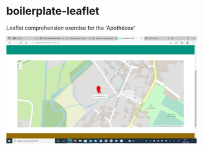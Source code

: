 # boilerplate-leaflet
Leaflet comprehension exercise for the 'Apothéose'

![Screenshot](screenshot.png)
